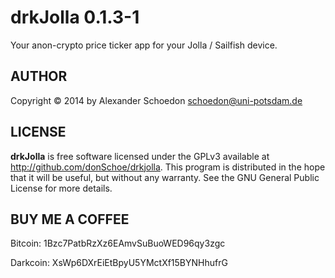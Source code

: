 drkJolla 0.1.3-1
================

Your anon-crypto price ticker app for your Jolla / Sailfish device.


AUTHOR
------

Copyright © 2014 by Alexander Schoedon <schoedon@uni-potsdam.de>


LICENSE
-------

**drkJolla** is free software licensed under the GPLv3 available at http://github.com/donSchoe/drkjolla. This program is distributed in the hope that it will be useful, but without any warranty. See the GNU General Public License for more details.


BUY ME A COFFEE
---------------

Bitcoin: 1Bzc7PatbRzXz6EAmvSuBuoWED96qy3zgc

Darkcoin: XsWp6DXrEiEtBpyU5YMctXf15BYNHhufrG
